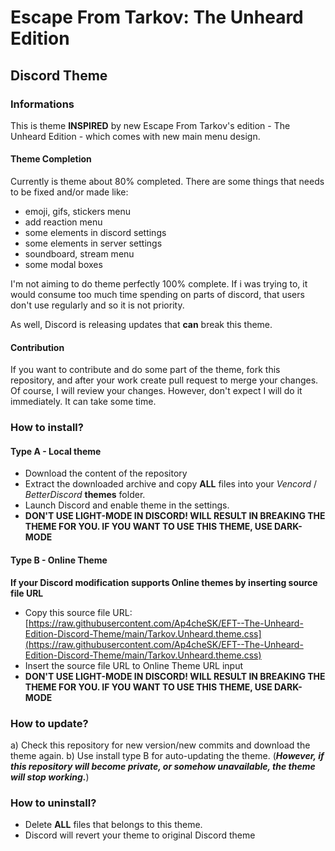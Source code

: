 # Escape From Tarkov: The Unheard Edition
## Discord Theme

### Informations

This is theme **INSPIRED** by new Escape From Tarkov's edition - The Unheard Edition - which comes with new main menu design.

#### Theme Completion

Currently is theme about 80% completed. There are some things that needs to be fixed and/or made like:
- emoji, gifs, stickers menu
- add reaction menu
- some elements in discord settings
- some elements in server settings
- soundboard, stream menu
- some modal boxes

I'm not aiming to do theme perfectly 100% complete. If i was trying to, it would consume too much time spending on parts of discord, that users don't use regularly and so it is not priority.

As well, Discord is releasing updates that **can** break this theme.

#### Contribution

If you want to contribute and do some part of the theme, fork this repository, and after your work create pull request to merge your changes. Of course, I will review your changes. However, don't expect I will do it immediately. It can take some time.

### How to install?

#### Type A - Local theme
- Download the content of the repository
- Extract the downloaded archive and copy **ALL** files into your *Vencord* / *BetterDiscord* **themes** folder.
- Launch Discord and enable theme in the settings.
- **DON'T USE LIGHT-MODE IN DISCORD! WILL RESULT IN BREAKING THE THEME FOR YOU. IF YOU WANT TO USE THIS THEME, USE DARK-MODE**

#### Type B - Online Theme
**If your Discord modification supports Online themes by inserting source file URL**
- Copy this source file URL: [https://raw.githubusercontent.com/Ap4cheSK/EFT--The-Unheard-Edition-Discord-Theme/main/Tarkov.Unheard.theme.css](https://raw.githubusercontent.com/Ap4cheSK/EFT--The-Unheard-Edition-Discord-Theme/main/Tarkov.Unheard.theme.css)
- Insert the source file URL to Online Theme URL input
- **DON'T USE LIGHT-MODE IN DISCORD! WILL RESULT IN BREAKING THE THEME FOR YOU. IF YOU WANT TO USE THIS THEME, USE DARK-MODE**

### How to update?

a) Check this repository for new version/new commits and download the theme again.
b) Use install type B for auto-updating the theme. (***However, if this repository will become private, or somehow unavailable, the theme will stop working.***)

### How to uninstall?

- Delete **ALL** files that belongs to this theme.
- Discord will revert your theme to original Discord theme

